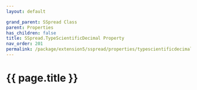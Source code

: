```yaml
---
layout: default

grand_parent: SSpread Class
parent: Properties
has_children: false
title: SSpread.TypeScientificDecimal Property
nav_order: 201
permalink: /package/extension5/sspread/properties/typescientificdecimal
---
```

# {{ page.title }}